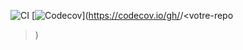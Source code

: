 ![CI](https://github.com/nataliasviattseva/tests-from-scratch/actions/workflows/ci.yml/badge.svg)
[![Codecov](https://codecov.io/gh/nataliasviattseva/tests-from-scratch/branch/main/graph/badge.svg)](https://codecov.io/gh/<votre-org>/<votre-repo
>)